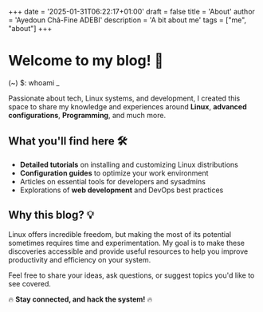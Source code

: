 +++
date = '2025-01-31T06:22:17+01:00'
draft = false
title = 'About'
author = 'Ayedoun Châ-Fine ADEBI'
description = 'A bit about me'
tags = ["me", "about"]
+++
# Welcome to my blog! 🚀  
(~) $: whoami _

Passionate about tech, Linux systems, and development, I created this space to share my knowledge and experiences around **Linux**, **advanced configurations**, **Programming**, and much more.  

## What you'll find here 🛠️  

- **Detailed tutorials** on installing and customizing Linux distributions  
- **Configuration guides** to optimize your work environment  
- Articles on essential tools for developers and sysadmins  
- Explorations of **web development** and DevOps best practices  

## Why this blog? 💡  

Linux offers incredible freedom, but making the most of its potential sometimes requires time and experimentation. My goal is to make these discoveries accessible and provide useful resources to help you improve productivity and efficiency on your system.  

Feel free to share your ideas, ask questions, or suggest topics you'd like to see covered.  

🔥 **Stay connected, and hack the system!** 🔥  